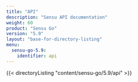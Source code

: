 ```yaml
---
title: "API"
description: "Sensu API documentation"
weight: 60
product: "Sensu Go"
version: "5.9"
layout: "base-for-directory-listing"
menu:
  sensu-go-5.9:
    identifier: api
---
```


{{< directoryListing "content/sensu-go/5.9/api" >}}
